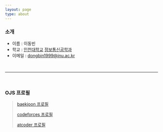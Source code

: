 ```yaml
---
layout: page
type: about
---
```




<h3>소개</h3>

+ 이름 : 이동빈
+ 학교 : [인천대학교](http://www.inu.ac.kr/) [정보통신공학과](http://www.inu.ac.kr/user/indexMain.do?command=&siteId=ite)
+ 이메일 : dongbin1999@inu.ac.kr

<br />

___

<br />

<h3>OJS 프로필</h3>

> [baekjoon 프로필](https://www.acmicpc.net/user/leedongbin)
>
> [codeforces 프로필](https://codeforces.com/profile/dongbin1999) 
>
> [atcoder 프로필](https://atcoder.jp/users/leedongbin)

